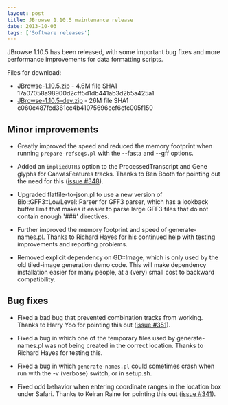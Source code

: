 ```yaml
---
layout: post
title: JBrowse 1.10.5 maintenance release
date: 2013-10-03
tags: ['Software releases']
---
```


JBrowse 1.10.5 has been released, with some important bug fixes and more
performance improvements for data formatting scripts.

Files for download:

- [JBrowse-1.10.5.zip](/wordpress/wp-content/plugins/download-monitor/download.php?id=71 'download JBrowse-1.10.5.zip') -
  4.6M file SHA1 17a07058a98900d2cff5d1db441ab3d2b5a425a1
- [JBrowse-1.10.5-dev.zip](http://jbrowse.org/wordpress/wp-content/plugins/download-monitor/download.php?id=72 'download JBrowse-1.10.5-dev.zip') -
  26M file SHA1 c060c487fcd361cc4b41075696cef6cfc005f150

## Minor improvements

- Greatly improved the speed and reduced the memory footprint when running
  `prepare-refseqs.pl` with the --fasta and --gff options.

- Added an `impliedUTRs` option to the ProcessedTranscript and Gene glyphs for
  CanvasFeatures tracks. Thanks to Ben Booth for pointing out the need for this
  ([issue #348](https://github.com/gmod/jbrowse/issues/348)).

- Upgraded flatfile-to-json.pl to use a new version of
  Bio::GFF3::LowLevel::Parser for GFF3 parser, which has a lookback buffer limit
  that makes it easier to parse large GFF3 files that do not contain enough
  '###' directives.

- Further improved the memory footprint and speed of generate-names.pl. Thanks
  to Richard Hayes for his continued help with testing improvements and
  reporting problems.

- Removed explicit dependency on GD::Image, which is only used by the old
  tiled-image generation demo code. This will make dependency installation
  easier for many people, at a (very) small cost to backward compatibility.

## Bug fixes

- Fixed a bad bug that prevented combination tracks from working. Thanks to
  Harry Yoo for pointing this out
  ([issue #351](https://github.com/gmod/jbrowse/issues/351)).

- Fixed a bug in which one of the temporary files used by generate-names.pl was
  not being created in the correct location. Thanks to Richard Hayes for testing
  this.

- Fixed a bug in which `generate-names.pl` could sometimes crash when run with
  the -v (verbose) switch, or in setup.sh.

- Fixed odd behavior when entering coordinate ranges in the location box under
  Safari. Thanks to Keiran Raine for pointing this out
  ([issue #341](https://github.com/gmod/jbrowse/issues/341)).
